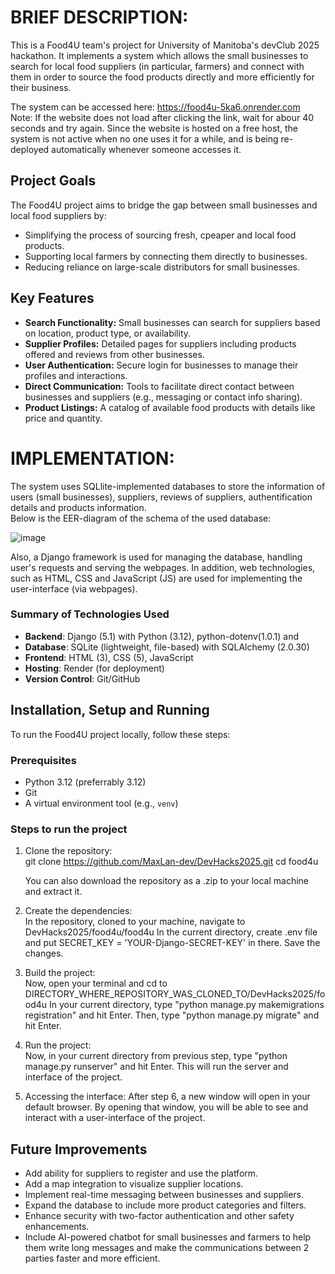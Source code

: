 # BRIEF DESCRIPTION: 

This is a Food4U team's project for University of Manitoba's devClub 2025 hackathon.
It implements a system which allows the small businesses to search for local food suppliers (in particular, farmers) and connect with them in order to source the food products directly and more efficiently for their business.  

The system can be accessed here: https://food4u-5ka6.onrender.com  
Note: If the website does not load after clicking the link, wait for abour 40 seconds and try again. Since the website is hosted on a free host, the system is not active when no one uses it for a while, and is being re-deployed automatically whenever someone accesses it.

## Project Goals
The Food4U project aims to bridge the gap between small businesses and local food suppliers by:
- Simplifying the process of sourcing fresh, cpeaper and local food products.
- Supporting local farmers by connecting them directly to businesses.
- Reducing reliance on large-scale distributors for small businesses.

## Key Features
- **Search Functionality:** Small businesses can search for suppliers based on location, product type, or availability.
- **Supplier Profiles:** Detailed pages for suppliers including products offered and reviews from other businesses.
- **User Authentication:** Secure login for businesses to manage their profiles and interactions.
- **Direct Communication:** Tools to facilitate direct contact between businesses and suppliers (e.g., messaging or contact info sharing).
- **Product Listings:** A catalog of available food products with details like price and quantity.

# IMPLEMENTATION:  

The system uses SQLlite-implemented databases to store the information of users (small businesses), suppliers, reviews of suppliers, authentification details and products information.  
Below is the EER-diagram of the schema of the used database:  

![image](https://github.com/user-attachments/assets/0ac7a594-5bcc-450e-a34a-5267b8aa8998)  

Also, a Django framework is used for managing the database, handling user's requests and serving the webpages.
In addition, web technologies, such as HTML, CSS and JavaScript (JS) are used for implementing the user-interface (via webpages).

### Summary of Technologies Used
- **Backend**: Django (5.1) with Python (3.12), python-dotenv(1.0.1) and 
- **Database**: SQLite (lightweight, file-based) with SQLAlchemy (2.0.30)
- **Frontend**: HTML (3), CSS (5), JavaScript
- **Hosting**: Render (for deployment)
- **Version Control**: Git/GitHub


## Installation, Setup and Running
To run the Food4U project locally, follow these steps:

### Prerequisites
- Python 3.12 (preferrably 3.12)
- Git
- A virtual environment tool (e.g., `venv`)

### Steps to run the project
1. Clone the repository:  
   git clone https://github.com/MaxLan-dev/DevHacks2025.git
   cd food4u

   You can also download the repository as a .zip to your local machine and extract it.

2. Create the dependencies:  
   In the repository, cloned to your machine, navigate to DevHacks2025/food4u/food4u
   In the current directory, create .env file and put SECRET_KEY = 'YOUR-Django-SECRET-KEY' in there. Save the changes.
   
4. Build the project:  
   Now, open your terminal and cd to DIRECTORY_WHERE_REPOSITORY_WAS_CLONED_TO/DevHacks2025/food4u
   In your current directory, type "python manage.py makemigrations registration" and hit Enter.
   Then, type "python manage.py migrate" and hit Enter.

6. Run the project:  
   Now, in your current directory from previous step, type "python manage.py runserver" and hit Enter.
   This will run the server and interface of the project.

8. Accessing the interface:
   After step 6, a new window will open in your default browser.
   By opening that window, you will be able to see and interact with a user-interface of the project.




## Future Improvements
- Add ability for suppliers to register and use the platform.
- Add a map integration to visualize supplier locations.
- Implement real-time messaging between businesses and suppliers.
- Expand the database to include more product categories and filters.
- Enhance security with two-factor authentication and other safety enhancements.
- Include AI-powered chatbot for small businesses and farmers to help them write long messages and make the communications between 2 parties faster and more efficient.
   

